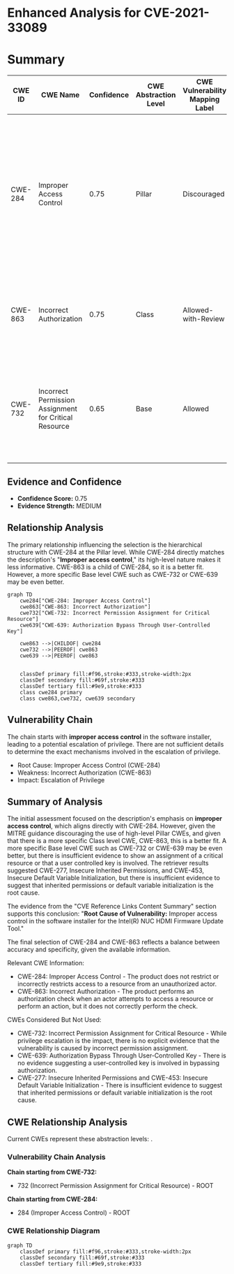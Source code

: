 # Enhanced Analysis for CVE-2021-33089

# Summary
| CWE ID | CWE Name | Confidence | CWE Abstraction Level | CWE Vulnerability Mapping Label | CWE-Vulnerability Mapping Notes |
|---|---|---|---|---|---|
| CWE-284 | Improper Access Control | 0.75 | Pillar | Discouraged | The CWE-284 is extremely high-level, a Pillar. Its name, "Improper Access Control," is often misused in low-information vulnerability reports. It is not useful for trend analysis. |
| CWE-863 | Incorrect Authorization | 0.75 | Class | Allowed-with-Review | This CWE entry is a Class and might have Base-level children that would be more appropriate |
| CWE-732 | Incorrect Permission Assignment for Critical Resource | 0.65 | Base | Allowed |  This CWE entry is at the Base level of abstraction, which is a preferred level of abstraction for mapping to the root causes of vulnerabilities |

## Evidence and Confidence

*   **Confidence Score:** 0.75
*   **Evidence Strength:** MEDIUM

## Relationship Analysis
The primary relationship influencing the selection is the hierarchical structure with CWE-284 at the Pillar level. While CWE-284 directly matches the description's "**Improper access control**," its high-level nature makes it less informative. CWE-863 is a child of CWE-284, so it is a better fit. However, a more specific Base level CWE such as CWE-732 or CWE-639 may be even better.

```mermaid
graph TD
    cwe284["CWE-284: Improper Access Control"]
    cwe863["CWE-863: Incorrect Authorization"]
    cwe732["CWE-732: Incorrect Permission Assignment for Critical Resource"]
    cwe639["CWE-639: Authorization Bypass Through User-Controlled Key"]

    cwe863 -->|CHILDOF| cwe284
    cwe732 -->|PEEROF| cwe863
    cwe639 -->|PEEROF| cwe863
    

    classDef primary fill:#f96,stroke:#333,stroke-width:2px
    classDef secondary fill:#69f,stroke:#333
    classDef tertiary fill:#9e9,stroke:#333
    class cwe284 primary
    class cwe863,cwe732, cwe639 secondary
```

## Vulnerability Chain
The chain starts with **improper access control** in the software installer, leading to a potential escalation of privilege. There are not sufficient details to determine the exact mechanisms involved in the escalation of privilege.
  - Root Cause: Improper Access Control (CWE-284)
  - Weakness: Incorrect Authorization (CWE-863)
  - Impact: Escalation of Privilege

## Summary of Analysis
The initial assessment focused on the description's emphasis on **improper access control**, which aligns directly with CWE-284. However, given the MITRE guidance discouraging the use of high-level Pillar CWEs, and given that there is a more specific Class level CWE, CWE-863, this is a better fit. A more specific Base level CWE such as CWE-732 or CWE-639 may be even better, but there is insufficient evidence to show an assignment of a critical resource or that a user controlled key is involved. The retriever results suggested CWE-277, Insecure Inherited Permissions, and CWE-453, Insecure Default Variable Initialization, but there is insufficient evidence to suggest that inherited permissions or default variable initialization is the root cause.

The evidence from the "CVE Reference Links Content Summary" section supports this conclusion: "**Root Cause of Vulnerability:** Improper access control in the software installer for the Intel(R) NUC HDMI Firmware Update Tool."

The final selection of CWE-284 and CWE-863 reflects a balance between accuracy and specificity, given the available information.

Relevant CWE Information:
*   CWE-284: Improper Access Control - The product does not restrict or incorrectly restricts access to a resource from an unauthorized actor.
*   CWE-863: Incorrect Authorization - The product performs an authorization check when an actor attempts to access a resource or perform an action, but it does not correctly perform the check.

CWEs Considered But Not Used:

*   CWE-732: Incorrect Permission Assignment for Critical Resource - While privilege escalation is the impact, there is no explicit evidence that the vulnerability is caused by incorrect permission assignment.
*   CWE-639: Authorization Bypass Through User-Controlled Key - There is no evidence suggesting a user-controlled key is involved in bypassing authorization.
*   CWE-277: Insecure Inherited Permissions and CWE-453: Insecure Default Variable Initialization - There is insufficient evidence to suggest that inherited permissions or default variable initialization is the root cause.


## CWE Relationship Analysis

Current CWEs represent these abstraction levels: .


### Vulnerability Chain Analysis

**Chain starting from CWE-732:**
- 732 (Incorrect Permission Assignment for Critical Resource) - ROOT


**Chain starting from CWE-284:**
- 284 (Improper Access Control) - ROOT



### CWE Relationship Diagram

```mermaid
graph TD
    classDef primary fill:#f96,stroke:#333,stroke-width:2px
    classDef secondary fill:#69f,stroke:#333
    classDef tertiary fill:#9e9,stroke:#333
```